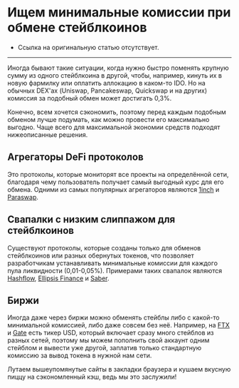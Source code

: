 # Ищем минимальные комиссии при обмене стейблкоинов
- Ссылка на оригинальную статью отсутствует.
---

Иногда бывают такие ситуации, когда нужно быстро поменять крупную сумму из одного стейблкоина в другой, чтобы, например, кинуть их в новую фармилку или оплатить аллокацию в каком-то IDO. Но на обычных DEX'ах (Uniswap, Pancakeswap, Quickswap и на других) комиссия за подобный обмен может достигать 0,3%.

Конечно, всем хочется сэкономить, поэтому перед каждым подобным обменом лучше подумать, как можно провести его максимально выгодно. Чаще всего для максимальной экономии средств подходят нижеописанные решения.

## Агрегаторы DeFi протоколов
Это протоколы, которые мониторят все проекты на определённой сети, благодаря чему пользователь получает самый выгодный курс для его обмена. Одними из самых популярных агрегаторов являются [1inch](https://app.1inch.io/) и [Paraswap](https://paraswap.io/). 

## Свапалки с низким слиппажом для стейблкоинов
Существуют протоколы, которые созданы только для обменов стейблкоинов или разных обернутых токенов, что позволяет разработчикам устанавливать минимальные комиссии для каждого пула ликвидности (0,01-0,05%). Примерами таких свапалок являются [Hashflow](https://www.hashflow.com/), [Ellipsis Finance](https://ellipsis.finance/) и [Saber](https://app.saber.so/).

## Биржи
Иногда даже через биржи можно обменять стейблы либо с какой-то минимальной комиссией, либо даже совсем без неё. Например, на [FTX](https://ftx.com/referrals#a=12668201) и [Gate](https://www.gate.io/signup/2682816) есть тикер USD, который включает сразу много стейблов из разных сетей, поэтому мы можем пополнить свой аккаунт одним стейблом и вывести уже другой, заплатив только стандартную комиссию за вывод токена в нужной нам сети.

Лутаем вышеупомянутые сайты в закладки браузера и кушаем вкусную пиццу на сэкономленный кэш, ведь мы это заслужили!